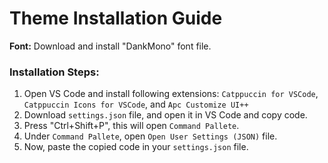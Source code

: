 # Theme Installation Guide

<b>Font:</b> Download and install "DankMono" font file.<br />

### Installation Steps:
1. Open VS Code and install following extensions:
`Catppuccin for VSCode`, `Catppuccin Icons for VSCode`, and `Apc Customize UI++`
2. Download `settings.json` file, and open it in VS Code and copy code.
3. Press "Ctrl+Shift+P", this will open `Command Pallete`.
4. Under `Command Pallete`, open `Open User Settings (JSON)` file.
5. Now, paste the copied code in your `settings.json` file.
